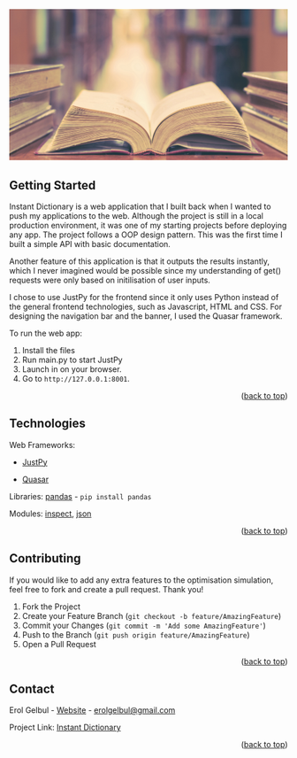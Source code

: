 <div id="top"></div>

<div style="text-align:center"><img src="images/cover.png" /></div>

<!-- ABOUT THE PROJECT -->
## Getting Started

Instant Dictionary is a web application that I built back when I wanted to push my applications to the web.
Although the project is still in a local production environment, it was one of my starting projects before
deploying any app. The project follows a OOP design pattern. This was the first time I built a simple API
with basic documentation.

Another feature of this application is that it outputs the results instantly, which I never imagined would
be possible since my understanding of get() requests were only based on initilisation of user inputs.

I chose to use JustPy for the frontend since it only uses Python instead of the general frontend technologies,
such as Javascript, HTML and CSS. For designing the navigation bar and the banner, I used the Quasar framework.


To run the web app:

1. Install the files
2. Run main.py to start JustPy
3. Launch in on your browser.
4. Go to `http://127.0.0.1:8001`.

<p align="right">(<a href="#top">back to top</a>)</p>


<!-- TECH -->
## Technologies

Web Frameworks:

* [JustPy](https://justpy.io/)

* [Quasar](https://quasar.dev/)

Libraries: [pandas](https://pandas.pydata.org/) - `pip install pandas`

Modules: [inspect](https://docs.python.org/3/library/inspect.html), [json](https://docs.python.org/3/library/json.html)


<p align="right">(<a href="#top">back to top</a>)</p>

<!-- CONTRIBUTING -->
## Contributing

If you would like to add any extra features to the optimisation simulation, feel free to fork and create a pull request. Thank you!

1. Fork the Project
2. Create your Feature Branch (`git checkout -b feature/AmazingFeature`)
3. Commit your Changes (`git commit -m 'Add some AmazingFeature'`)
4. Push to the Branch (`git push origin feature/AmazingFeature`)
5. Open a Pull Request

<p align="right">(<a href="#top">back to top</a>)</p>




<!-- CONTACT -->
## Contact

Erol Gelbul - [Website](http://www.erolgelbul.com) - erolgelbul@gmail.com

Project Link: [Instant Dictionary](https://github.com/ErolGelbul/instant_dictionary)

<p align="right">(<a href="#top">back to top</a>)</p>
